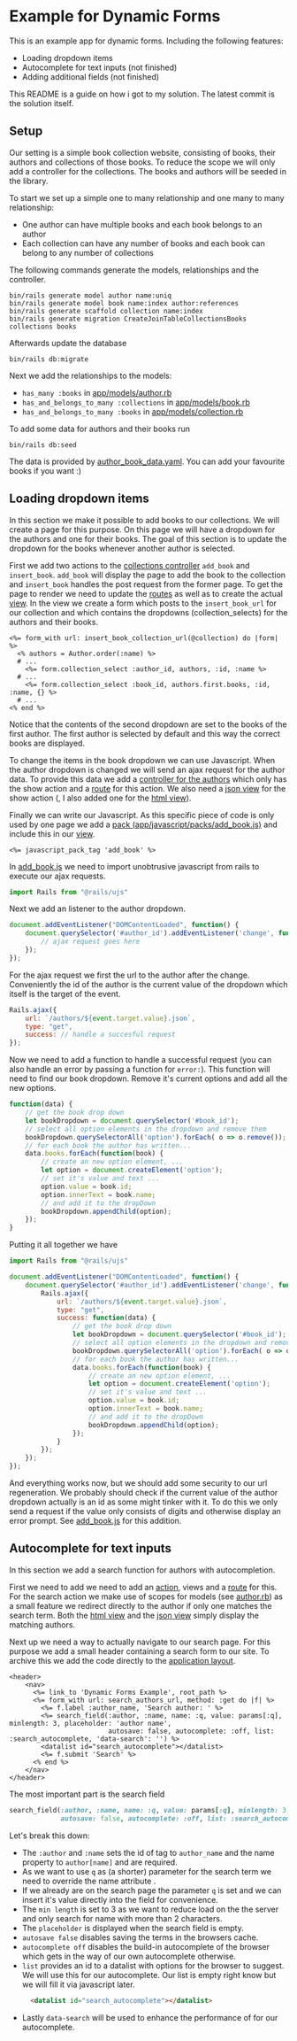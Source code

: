 # Example for Dynamic Forms
This is an example app for dynamic forms.
Including the following features:
* Loading dropdown items
* Autocomplete for text inputs (not finished)
* Adding additional fields (not finished)

This README is a guide on how i got to my solution.
The latest commit is the solution itself.

## Setup
Our setting is a simple book collection website, consisting of books, their authors and collections of those books.
To reduce the scope we will only add a controller for the collections.
The books and authors will be seeded in the library.

To start we set up a simple one to many relationship and one many to many relationship:
* One author can have multiple books and each book belongs to an author
* Each collection can have any number of books and each book can belong to any number of collections

The following commands generate the models, relationships and the controller.
```shell
bin/rails generate model author name:uniq
bin/rails generate model book name:index author:references
bin/rails generate scaffold collection name:index
bin/rails generate migration CreateJoinTableCollectionsBooks collections books
```
Afterwards update the database
```shell
bin/rails db:migrate
```

Next we add the relationships to the models:
* `has_many :books` in [app/models/author.rb](app/models/author.rb)
* `has_and_belongs_to_many :collections` in [app/models/book.rb](app/models/book.rb)
* `has_and_belongs_to_many :books` in [app/models/collection.rb](app/models/collection.rb)

To add some data for authors and their books run
```shell
bin/rails db:seed
```
The data is provided by [author_book_data.yaml](author_book_data.yaml).
You can add your favourite books if you want :)


## Loading dropdown items
In this section we make it possible to add books to our collections.
We will create a page for this purpose.
On this page we will have a dropdown for the authors and one for their books.
The goal of this section is to update the dropdown for the books whenever another author is selected.

First we add two actions to the [collections controller](app/controllers/collections_controller.rb) `add_book` and `insert_book`.
`add_book` will display the page to add the book to the collection and `insert_book` handles the post request from the former page.
To get the page to render we need to update the [routes](config/routes.rb) as well as to create the actual [view](app/views/collections/add_book.html.erb).
In the view we create a form which posts to the `insert_book_url` for our collection and which contains the dropdowns (collection_selects) for the authors and their books.
```erb
<%= form_with url: insert_book_collection_url(@collection) do |form| %>
  <% authors = Author.order(:name) %>
  # ...
    <%= form.collection_select :author_id, authors, :id, :name %>
  # ...
    <%= form.collection_select :book_id, authors.first.books, :id, :name, {} %>
  # ...
<% end %>
```
Notice that the contents of the second dropdown are set to the books of the first author. 
The first author is selected by default and this way the correct books are displayed.

To change the items in the book dropdown we can use Javascript. 
When the author dropdown is changed we will send an ajax request for the author data.
To provide this data we add a [controller for the authors](app/controllers/authors_controller.rb) which only has the show action and a [route](config/routes.rb) for this action. 
We also need a [json view](app/views/authors/show.json.jbuilder) for the show action (, I also added one for the [html view](app/views/authors/show.html.erb)).

Finally we can write our Javascript.
As this specific piece of code is only used by one page we add a [pack (app/javascript/packs/add_book.js)](app/javascript/packs/add_book.js) and include this in our [view](app/views/collections/add_book.html.erb).
```erb
<%= javascript_pack_tag 'add_book' %>
```

In [add_book.js](app/javascript/packs/add_book.js) we need to import unobtrusive javascript from rails to execute our ajax requests. 
```javascript
import Rails from "@rails/ujs"
```
Next we add an listener to the author dropdown.
```javascript
document.addEventListener("DOMContentLoaded", function() {
    document.querySelector('#author_id').addEventListener('change', function(event) {
        // ajax request goes here
    });
});
```
For the ajax request we first the url to the author after the change. 
Conveniently the id of the author is the current value of the dropdown which itself is the target of the event. 
```javascript
Rails.ajax({
    url: `/authors/${event.target.value}.json`,
    type: "get",
    success: // handle a succesful request
});
```
Now we need to add a function to handle a successful request (you can also handle an error by passing a function for `error:`).
This function will need to find our book dropdown.
Remove it's current options and add all the new options.
```javascript
function(data) {
    // get the book drop down
    let bookDropdown = document.querySelector('#book_id');
    // select all option elements in the dropdown and remove them
    bookDropdown.querySelectorAll('option').forEach( o => o.remove());
    // for each book the author has written...
    data.books.forEach(function(book) {
        // create an new option element, ...
        let option = document.createElement('option');
        // set it's value and text ...
        option.value = book.id;
        option.innerText = book.name;
        // and add it to the dropDown
        bookDropdown.appendChild(option);
    });
}
```
Putting it all together we have
```javascript
import Rails from "@rails/ujs"

document.addEventListener("DOMContentLoaded", function() {
    document.querySelector('#author_id').addEventListener('change', function(event) {
        Rails.ajax({
            url: `/authors/${event.target.value}.json`,
            type: "get",
            success: function(data) {
                // get the book drop down
                let bookDropdown = document.querySelector('#book_id');
                // select all option elements in the dropdown and remove them
                bookDropdown.querySelectorAll('option').forEach( o => o.remove());
                // for each book the author has written...
                data.books.forEach(function(book) {
                    // create an new option element, ...
                    let option = document.createElement('option');
                    // set it's value and text ...
                    option.value = book.id;
                    option.innerText = book.name;
                    // and add it to the dropDown
                    bookDropdown.appendChild(option);
                });
            }
        });
    });
});
```

And everything works now, but we should add some security to our url regeneration.
We probably should check if the current value of the author dropdown actually is an id as some might tinker with it.
To do this we only send a request if the value only consists of digits and otherwise display an error prompt.
See [add_book.js](app/javascript/packs/add_book.js) for this addition.

## Autocomplete for text inputs
In this section we add a search function for authors with autocompletion.

First we need to add we need to add an [action](app/controllers/authors_controller.rb), views and a [route](config/routes.rb) for this.
For the search action we make use of scopes for models (see [author.rb](app/models/author.rb)) as a small feature we redirect directly to the author if only one matches the search term.
Both the [html view](app/views/authors/search.html.erb) and the [json view](app/views/authors/search.json.jbuilder) simply display the matching authors.

Next up we need a way to actually navigate to our search page.
For this purpose we add a small header containing a search form to our site. 
To archive this we add the code directly to the [application layout](app/views/layouts/application.html.erb).
```erb
<header>
    <nav>
      <%= link_to 'Dynamic Forms Example', root_path %>
      <%= form_with url: search_authors_url, method: :get do |f| %>
        <%= f.label :author_name, 'Search author: ' %>
        <%= search_field(:author, :name, name: :q, value: params[:q], minlength: 3, placeholder: 'author name',
                         autosave: false, autocomplete: :off, list: :search_autocomplete, 'data-search': '') %>
        <datalist id="search_autocomplete"></datalist>
        <%= f.submit 'Search' %>
      <% end %>
    </nav>
</header>
```
The most important part is the search field
```ruby
search_field(:author, :name, name: :q, value: params[:q], minlength: 3, placeholder: 'author name',
             autosave: false, autocomplete: :off, list: :search_autocomplete, 'data-search': '')
```
Let's break this down:
* The `:author` and `:name` sets the id of tag to `author_name` and the name property to `author[name]` and are required.
* As we want to use `q` as (a shorter) parameter for the search term we need to override the name attribute .
* If we already are on the search page the parameter `q` is set and we can insert it's value directly into the field for convenience.
* The `min length` is set to 3 as we want to reduce load on the the server and only search for name with more than 2 characters.
* The `placeholder` is displayed when the search field is empty.
* `autosave false` disables saving the terms in the browsers cache.
* `autocomplete off` disables the build-in autocomplete of the browser which gets in the way of our own autocomplete otherwise.
* `list` provides an id to a datalist with options for the browser to suggest.
  We will use this for our autocomplete.
  Our list is empty right know but we will fill it via javascript later.
  ```html
    <datalist id="search_autocomplete"></datalist>
  ```
* Lastly `data-search` will be used to enhance the performance of for our autocomplete.


